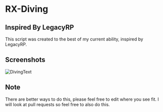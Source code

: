 # RX-Diving


## Inspired By LegacyRP
This script was created to the best of my current ability, inspired by LegacyRP.


## Screenshots
![DivingText](https://i.imgur.com/JYzdVK0.png)


## Note
There are better ways to do this, please feel free to edit where you see fit. I will look at pull requests so feel free to also do this. 
